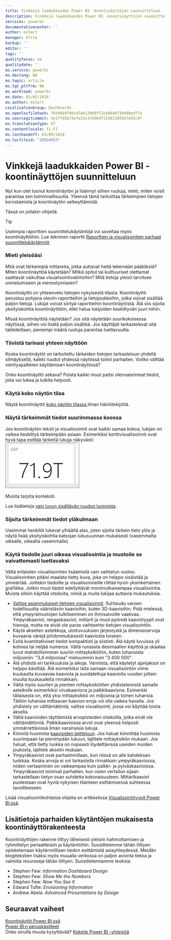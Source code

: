 ```yaml
---
title: Vinkkejä laadukkaiden Power BI -koontinäyttöjen suunnitteluun
description: Vinkkejä laadukkaiden Power BI -koontinäyttöjen suunnitteluun
services: powerbi
documentationcenter: ''
author: mihart
manager: kfile
backup: ''
editor: ''
tags: ''
qualityfocus: no
qualitydate: ''
ms.service: powerbi
ms.devlang: NA
ms.topic: article
ms.tgt_pltfrm: NA
ms.workload: powerbi
ms.date: 03/02/2018
ms.author: mihart
LocalizationGroup: Dashboards
ms.openlocfilehash: 769d669f00c87e6139d8ff2cb8640739d09edf7a
ms.sourcegitcommit: 5e1f7d2673efe25c47b9b9f315011055bfe92c8f
ms.translationtype: HT
ms.contentlocale: fi-FI
ms.lasthandoff: 03/09/2018
ms.locfileid: "29924953"
---
```

# <a name="tips-for-designing-a-great-power-bi-dashboard"></a>Vinkkejä laadukkaiden Power BI -koontinäyttöjen suunnitteluun
Nyt kun olet luonut koontinäytön ja lisännyt siihen ruutuja, mieti, miten voisit parantaa sen toiminnallisuutta. Yleensä tämä tarkoittaa tärkeimpien tietojen korostamista ja koontinäytön selkeyttämistä.

Tässä on joitakin vihjeitä.

> [!TIP]
> Useimpia raporttien suunnittelukäytäntöjä voi soveltaa myös koontinäyttöihin.  Lue tekninen raportti [Raporttien ja visualisointien parhaat suunnittelukäytännöt](power-bi-visualization-best-practices.md).
> 
> 

### <a name="consider-your-audience"></a>Mieti yleisöäsi
Mitä ovat tärkeimpiä mittareita, jotka auttavat heitä tekemään päätöksiä? Miten koontinäyttöä käytetään? Mitkä opitut tai kulttuuriset olettamat saattavat vaikuttaa visualisointivalintoihin? Mitä tietoja yleisö tarvitsee onnistumiseen ja menestymiseen?

Koontinäyttö on yhteenveto tietojen nykyisestä tilasta. Koontinäyttö perustuu pohjana oleviin raportteihin ja tietojoukkoihin, jotka voivat sisältää paljon tietoja. Lukijat voivat siirtyä raportteihin koontinäytöstä. Älä siis sijoita yksityiskohtia koontinäyttöön, ellet halua lukijoiden keskittyvän juuri niihin.

Missä koontinäyttöä näytetään? Jos sitä näytetään suurikokoisessa näytössä, siihen voi lisätä paljon sisältöä. Jos käyttäjät tarkastelevat sitä tableteillaan, pienempi määrä ruutuja parantaa luettavuutta.

### <a name="tell-a-story-and-keep-it-to-one-screen"></a>Tiivistä tarinasi yhteen näyttöön
Koska koontinäytöt on tarkoitettu tärkeiden tietojen tarkasteluun yhdellä silmäyksellä, kaikki ruudut yhdessä näytössä toimii parhaiten. Voitko välttää vierityspalkkien käyttämisen koontinäytössä?

Onko koontinäyttö sekava?  Poista kaikki muut paitsi olennaisimmat tiedot, joita voi lukea ja tulkita helposti.

### <a name="make-use-of-full-screen-mode"></a>Käytä koko näytön tilaa
Näytä koontinäyttö [koko näytön tilassa ](service-fullscreen-mode.md) ilman häiriötekijöitä.

### <a name="make-the-most-important-information-biggest"></a>Näytä tärkeimmät tiedot suurimmassa koossa
Jos koontinäytön teksti ja visualisoinnit ovat kaikki samaa kokoa, lukijan on vaikea keskittyä tärkeimpään asiaan. Esimerkiksi korttivisualisoinnit ovat hyvä tapa esittää tärkeitä lukuja näkyvästi:  
![Korttivisualisointi](media/service-dashboards-design-tips/pbi_card.png)

Muista tarjota konteksti.  

Lue lisätietoja [vain luvun sisältävän ruudun luonnista](power-bi-visualization-card.md).

### <a name="put-the-most-important-information-in-the-upper-corner"></a>Sijoita tärkeimmät tiedot yläkulmaan
Useimmat henkilöt lukevat ylhäältä alas, joten sijoita tärkein tieto ylös ja näytä lisää yksityiskohtia katsojan lukusuunnan mukaisesti (vasemmalta oikealle, oikealta vasemmalle).

### <a name="use-the-right-visualization-for-the-data-and-format-it-for-easy-reading"></a>Käytä tiedolle juuri oikeaa visualisointia ja muotoile se vaivattomasti luettavaksi
Vältä erilaisten visualisointien lisäämistä vain vaihtelun vuoksi.  Visualisointien pitäisi maalata tietty kuva, joka on helppo sisäistää ja ymmärtää.  Joillekin tiedoille ja visualisoinneille riittää hyvin yksinkertainen grafiikka. Jotkin muut tiedot edellyttävät monimutkaisempaa visualisointia. Muista silloin käyttää otsikoita, nimiä ja muita lukijaa auttavia mukautuksia.  

* [Valitse asianmukaiset tietojen visualisoinnit](http://blogs.msdn.com/b/microsoft_business_intelligence1/archive/2012/10/08/best-practices-in-data-visualization.aspx). Suhtaudu varoen todellisuutta vääristäviin kaavioihin, kuten 3D-kaavioihin. Pidä mielessä, että ympyrämuotojen tulkitseminen on ihmisaivoille vaativaa. Ympyräkaaviot, rengaskaaviot, mittarit ja muut pyöreät kaaviotyypit ovat hienoja, mutta ne eivät ole paras vaihtoehto tietojen visualisointiin.
* Käytä akselien asteikkoja, ulottuvuuksien järjestystä ja dimensioarvoja kuvaavia värejä johdonmukaisesti kaaviosta toiseen.
* Esitä kvantitatiiviset tiedot kompaktisti ja siististi. Älä käytä luvuissa yli kolmea tai neljää numeroa. Vältä runsasta desimaalien käyttöä ja skaalaa luvut mahdollisimman suuriin mittayksiköihin, kuten tuhansista miljooniin: ”3,4 miljoonaa” mieluummin kuin ”3 400 000”.
* Älä yhdistä eri tarkkuuksia ja aikoja. Varmista, että käytetyt ajanjaksot on helppo käsittää.  Älä esimerkiksi laita samaan visualisointiin viime kuukautta kuvaavaa kaaviota ja suodatettuja kaavioita vuoden joltain muulta kuukaudelta rinnakkain.
* Vältä myös suurten ja pienten mittayksiköitten yhdistelemistä samalle asteikolle esimerkiksi viivakaaviona ja palkkikaaviona.  Esimerkki tällaisesta on, että yksi mittayksikkö on miljoonia ja toinen tuhansia.  Tällöin tuhansia mittaavan kaavion eroja voi olla vaikea havaita.  Jos yhdistely on välttämätöntä, valitse visualisointi, jossa voi käyttää toista akselia.
* Vältä kaavioiden täyttämistä arvopisteiden otsikoilla, jotka eivät ole välttämättömiä. Palkkikaavioissa arvot ovat yleensä helposti ymmärrettävissä ilman varsinaisia lukuja.
* Kiinnitä huomiota [kaavioiden lajitteluun](power-bi-report-change-sort.md).  Jos haluat kiinnittää huomiota suurimpaan tai pienimpään lukuun, lajittele mittayksikön mukaan.  Jos haluat, että tietty luokka on nopeasti löydettävissä useiden muiden joukosta, lajittele akselin mukaan.  
* Ympyräkaaviot ovat parhaimmillaan, kun niissä on alle kahdeksan luokkaa. Koska arvoja ei voi tarkastella rinnakkain ympyräkaaviossa, niiden vertaaminen on vaikeampaa kuin palkki- ja pylväskaavioissa. Ympyräkaaviot toimivat parhaiten, kun osien vertailun sijaan tarkastellaan tietyn osan suhdetta kokonaisuuteen. Mittarikaaviot puolestaan ovat hyviä nykyisen tilanteen esittämisessä suhteessa tavoitteeseen.

Lisää visualisointikohtaisia ohjeita on artikkelissa [Visualisointityypit Power BI:ssä](power-bi-visualization-types-for-reports-and-q-and-a.md).  

## <a name="learning-more-about-best-practice-dashboard-design"></a>Lisätietoja parhaiden käytäntöjen mukaisesta koontinäyttörakenteesta
Koontinäyttöjen rakenne liittyy läheisesti yleisiin hahmottamisen ja ryhmittelyn periaatteisiin ja käytäntöihin. Suosittelemme tähän liittyen opiskelemaan käytännöllisen tiedon esittämistä asiayhteydessä. Meidän blogitekstien lisäksi myös muualla verkossa on paljon avointa tietoa ja valmiita resursseja tähän liittyen. Suosittelemiamme teoksia:

* Stephen Few: *Information Dashboard Design*  
* Stephen Few: *Show Me the Numbers*  
* Stephen Few: *Now You See It*  
* Edward Tufte: *Envisioning Information*  
* Andrew Abela: *Advanced Presentations by Design*   

## <a name="next-steps"></a>Seuraavat vaiheet
[Koontinäytöt Power BI:ssä](service-dashboards.md)  
[Power BI:n peruskäsitteet](service-basic-concepts.md)  
Onko sinulla muuta kysyttävää? [Kokeile Power BI -yhteisöä](http://community.powerbi.com/)

